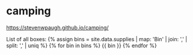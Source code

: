 # camping

https://stevenwpaugh.github.io/camping/


List of all boxes:
{% assign bins = site.data.supplies | map: 'Bin' | join: ','  | split: ',' | uniq %}
{% for bin in bins %}
    {{ bin }}
{% endfor %}
